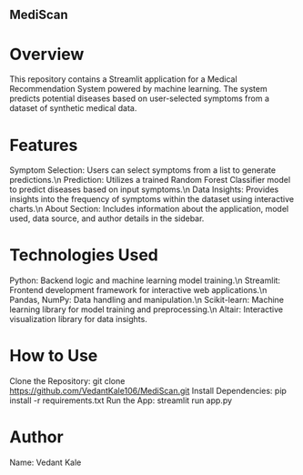## MediScan

# Overview
This repository contains a Streamlit application for a Medical Recommendation System powered by machine learning. The system predicts potential diseases based on user-selected symptoms from a dataset of synthetic medical data.

# Features
Symptom Selection: Users can select symptoms from a list to generate predictions.\n
Prediction: Utilizes a trained Random Forest Classifier model to predict diseases based on input symptoms.\n
Data Insights: Provides insights into the frequency of symptoms within the dataset using interactive charts.\n
About Section: Includes information about the application, model used, data source, and author details in the sidebar.
# Technologies Used
Python: Backend logic and machine learning model training.\n
Streamlit: Frontend development framework for interactive web applications.\n
Pandas, NumPy: Data handling and manipulation.\n
Scikit-learn: Machine learning library for model training and preprocessing.\n
Altair: Interactive visualization library for data insights.
# How to Use
Clone the Repository: git clone https://github.com/VedantKale106/MediScan.git
Install Dependencies: pip install -r requirements.txt
Run the App: streamlit run app.py

# Author
Name: Vedant Kale
